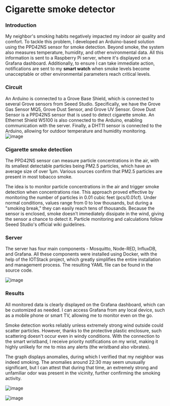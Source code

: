 # Cigarette smoke detector

### Introduction
My neighbor's smoking habits negatively impacted my indoor air quality and comfort. To tackle this problem, I developed an Arduino-based solution using the PPD42NS sensor for smoke detection. Beyond smoke, the system also measures temperature, humidity, and other environmental data. All this information is sent to a Raspberry Pi server, where it's displayed on a Grafana dashboard. Additionally, to ensure I can take immediate action, notifications are sent to my <b>smart watch</b> when smoke levels become unacceptable or other environmental parameters reach critical levels.

### Circuit
An Arduino is connected to a Grove Base Shield, which is connected to several Grove sensors from Seeed Studio. Specifically, we have the Grove Gas Sensor MQ5, Grove Dust Sensor, and Grove UV Sensor. Grove Dust Sensor is a PPD42NS sensor that is used to detect cigarette smoke. An Ethernet Shield W5100 is also connected to the Arduino, enabling communication with the server. Finally, a DHT11 sensor is connected to the Arduino, allowing for outdoor temperature and humidity monitoring.
![image](https://github.com/GabTux/cigarette-smoke-detector/assets/24779546/364dc9d7-a2ff-4b0e-99df-1579a8fa5e92)

### Cigarette smoke detection
The PPD42NS sensor can measure particle concentrations in the air, with its smallest detectable particles being PM2.5 particles, which have an average size of over 1µm. Various sources confirm that PM2.5 particles are present in most tobacco smoke.

The idea is to monitor particle concentrations in the air and trigger smoke detection when concentrations rise. This approach proved effective by monitoring the number of particles in 0.01 cubic feet (pcs/0.01cf). Under normal conditions, values range from 0 to low thousands, but during a "smoking break," they can easily reach tens of thousands. Because the sensor is enclosed, smoke doesn't immediately dissipate in the wind, giving the sensor a chance to detect it. Particle monitoring and calculations follow Seeed Studio's official wiki guidelines.

### Server
The server has four main components - Mosquitto, Node-RED, InfluxDB, and Grafana. All these components were installed using Docker, with the help of the IOTStack project, which greatly simplifies the entire installation and management process. The resulting YAML file can be found in the source code.

![image](https://github.com/GabTux/cigarette-smoke-detector/assets/24779546/151ef8f8-1b5b-4a1b-8f14-f80322739242)


### Results
All monitored data is clearly displayed on the Grafana dashboard, which can be customized as needed. I can access Grafana from any local device, such as a mobile phone or smart TV, allowing me to monitor even on the go.

Smoke detection works reliably unless extremely strong wind outside could scatter particles. However, thanks to the protective plastic enclosure, such scattering doesn't occur even in windy conditions. With the connection to the smart wristband, I receive priority notifications on my wrist, making it highly unlikely for me to miss any alerts (the wristband also vibrates).

The graph displays anomalies, during which I verified that my neighbor was indeed smoking. The anomalies around 22:30 may seem unusually significant, but I can attest that during that time, an extremely strong and unfamiliar odor was present in the vicinity, further confirming the smoking activity.

![image](https://github.com/GabTux/cigarette-smoke-detector/assets/24779546/8ee4217f-012f-4c7f-a50a-1644624c84d5)

![image](https://github.com/GabTux/cigarette-smoke-detector/assets/24779546/d4b61598-96cf-4692-918b-2e6ddd62de90)

